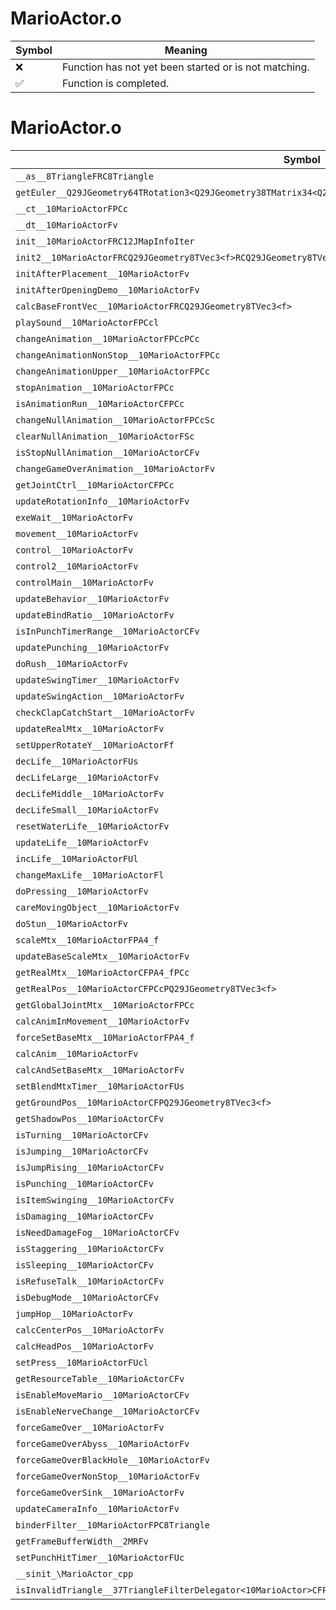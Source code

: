 # MarioActor.o
| Symbol | Meaning 
| ------------- | ------------- 
| :x: | Function has not yet been started or is not matching. 
| :white_check_mark: | Function is completed. 


# MarioActor.o
| Symbol | Decompiled? |
| ------------- | ------------- |
| `__as__8TriangleFRC8Triangle` | :white_check_mark: |
| `getEuler__Q29JGeometry64TRotation3<Q29JGeometry38TMatrix34<Q29JGeometry13SMatrix34C<f>>>CFRQ29JGeometry8TVec3<f>` | :x: |
| `__ct__10MarioActorFPCc` | :x: |
| `__dt__10MarioActorFv` | :x: |
| `init__10MarioActorFRC12JMapInfoIter` | :x: |
| `init2__10MarioActorFRCQ29JGeometry8TVec3<f>RCQ29JGeometry8TVec3<f>l` | :x: |
| `initAfterPlacement__10MarioActorFv` | :x: |
| `initAfterOpeningDemo__10MarioActorFv` | :x: |
| `calcBaseFrontVec__10MarioActorFRCQ29JGeometry8TVec3<f>` | :x: |
| `playSound__10MarioActorFPCcl` | :x: |
| `changeAnimation__10MarioActorFPCcPCc` | :x: |
| `changeAnimationNonStop__10MarioActorFPCc` | :x: |
| `changeAnimationUpper__10MarioActorFPCc` | :x: |
| `stopAnimation__10MarioActorFPCc` | :x: |
| `isAnimationRun__10MarioActorCFPCc` | :x: |
| `changeNullAnimation__10MarioActorFPCcSc` | :x: |
| `clearNullAnimation__10MarioActorFSc` | :x: |
| `isStopNullAnimation__10MarioActorCFv` | :x: |
| `changeGameOverAnimation__10MarioActorFv` | :x: |
| `getJointCtrl__10MarioActorCFPCc` | :x: |
| `updateRotationInfo__10MarioActorFv` | :x: |
| `exeWait__10MarioActorFv` | :x: |
| `movement__10MarioActorFv` | :x: |
| `control__10MarioActorFv` | :x: |
| `control2__10MarioActorFv` | :x: |
| `controlMain__10MarioActorFv` | :x: |
| `updateBehavior__10MarioActorFv` | :x: |
| `updateBindRatio__10MarioActorFv` | :x: |
| `isInPunchTimerRange__10MarioActorCFv` | :x: |
| `updatePunching__10MarioActorFv` | :x: |
| `doRush__10MarioActorFv` | :x: |
| `updateSwingTimer__10MarioActorFv` | :x: |
| `updateSwingAction__10MarioActorFv` | :x: |
| `checkClapCatchStart__10MarioActorFv` | :x: |
| `updateRealMtx__10MarioActorFv` | :x: |
| `setUpperRotateY__10MarioActorFf` | :x: |
| `decLife__10MarioActorFUs` | :x: |
| `decLifeLarge__10MarioActorFv` | :x: |
| `decLifeMiddle__10MarioActorFv` | :x: |
| `decLifeSmall__10MarioActorFv` | :x: |
| `resetWaterLife__10MarioActorFv` | :x: |
| `updateLife__10MarioActorFv` | :x: |
| `incLife__10MarioActorFUl` | :x: |
| `changeMaxLife__10MarioActorFl` | :x: |
| `doPressing__10MarioActorFv` | :x: |
| `careMovingObject__10MarioActorFv` | :x: |
| `doStun__10MarioActorFv` | :x: |
| `scaleMtx__10MarioActorFPA4_f` | :x: |
| `updateBaseScaleMtx__10MarioActorFv` | :x: |
| `getRealMtx__10MarioActorCFPA4_fPCc` | :x: |
| `getRealPos__10MarioActorCFPCcPQ29JGeometry8TVec3<f>` | :x: |
| `getGlobalJointMtx__10MarioActorFPCc` | :x: |
| `calcAnimInMovement__10MarioActorFv` | :x: |
| `forceSetBaseMtx__10MarioActorFPA4_f` | :x: |
| `calcAnim__10MarioActorFv` | :x: |
| `calcAndSetBaseMtx__10MarioActorFv` | :x: |
| `setBlendMtxTimer__10MarioActorFUs` | :x: |
| `getGroundPos__10MarioActorCFPQ29JGeometry8TVec3<f>` | :x: |
| `getShadowPos__10MarioActorCFv` | :x: |
| `isTurning__10MarioActorCFv` | :x: |
| `isJumping__10MarioActorCFv` | :x: |
| `isJumpRising__10MarioActorCFv` | :x: |
| `isPunching__10MarioActorCFv` | :x: |
| `isItemSwinging__10MarioActorCFv` | :x: |
| `isDamaging__10MarioActorCFv` | :x: |
| `isNeedDamageFog__10MarioActorCFv` | :x: |
| `isStaggering__10MarioActorCFv` | :x: |
| `isSleeping__10MarioActorCFv` | :x: |
| `isRefuseTalk__10MarioActorCFv` | :x: |
| `isDebugMode__10MarioActorCFv` | :x: |
| `jumpHop__10MarioActorFv` | :x: |
| `calcCenterPos__10MarioActorFv` | :x: |
| `calcHeadPos__10MarioActorFv` | :x: |
| `setPress__10MarioActorFUcl` | :x: |
| `getResourceTable__10MarioActorCFv` | :x: |
| `isEnableMoveMario__10MarioActorCFv` | :x: |
| `isEnableNerveChange__10MarioActorCFv` | :x: |
| `forceGameOver__10MarioActorFv` | :x: |
| `forceGameOverAbyss__10MarioActorFv` | :x: |
| `forceGameOverBlackHole__10MarioActorFv` | :x: |
| `forceGameOverNonStop__10MarioActorFv` | :x: |
| `forceGameOverSink__10MarioActorFv` | :x: |
| `updateCameraInfo__10MarioActorFv` | :x: |
| `binderFilter__10MarioActorFPC8Triangle` | :x: |
| `getFrameBufferWidth__2MRFv` | :x: |
| `setPunchHitTimer__10MarioActorFUc` | :x: |
| `__sinit_\MarioActor_cpp` | :x: |
| `isInvalidTriangle__37TriangleFilterDelegator<10MarioActor>CFPC8Triangle` | :x: |
